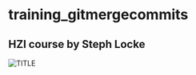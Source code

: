 # training_gitmergecommits
## HZI course by Steph Locke

![TITLE](https://media.giphy.com/media/aVytG2ds8e0tG/giphy.gif)
